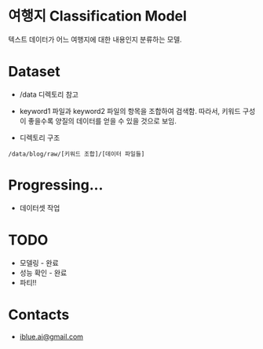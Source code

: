 # 여행지 Classification Model

텍스트 데이터가 어느 여행지에 대한 내용인지 분류하는 모델.

# Dataset

- /data 디렉토리 참고

- keyword1 파일과 keyword2 파일의 항목을 조합하여 검색함.
따라서, 키워드 구성이 좋을수록 양질의 데이터를 얻을 수 있을 것으로 보임.

- 디렉토리 구조

```
/data/blog/raw/[키워드 조합]/[데이터 파일들]
```

# Progressing...

- 데이터셋 작업

# TODO

- 모델링 - 완료
- 성능 확인 - 완료
- 파티!!

# Contacts

- iblue.ai@gmail.com
